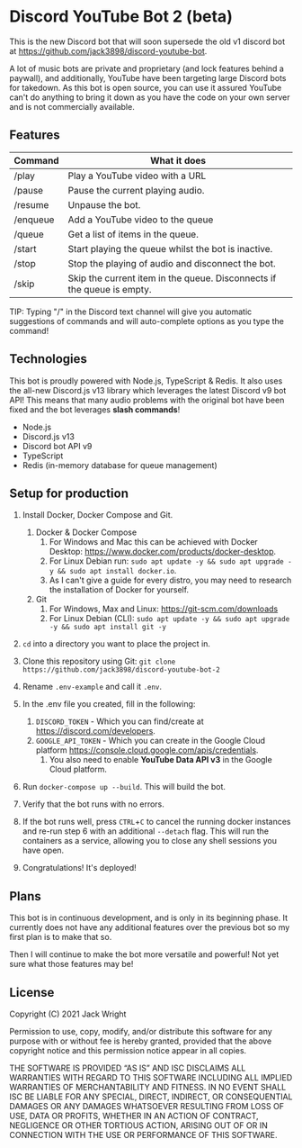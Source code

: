 # Discord YouTube Bot 2 (beta)

This is the new Discord bot that will soon supersede the old v1 discord bot at https://github.com/jack3898/discord-youtube-bot.

A lot of music bots are private and proprietary (and lock features behind a paywall), and additionally, YouTube have been targeting large Discord bots for takedown. As this bot is open source, you can use it assured YouTube can't do anything to bring it down as you have the code on your own server and is not commercially available.

## Features

| Command     | What it does                                                           |
| ----------- | ---------------------------------------------------------------------- |
| /play <URL> | Play a YouTube video with a URL                                        |
| /pause      | Pause the current playing audio.                                       |
| /resume     | Unpause the bot.                                                       |
| /enqueue    | Add a YouTube video to the queue                                       |
| /queue      | Get a list of items in the queue.                                      |
| /start      | Start playing the queue whilst the bot is inactive.                    |
| /stop       | Stop the playing of audio and disconnect the bot.                      |
| /skip       | Skip the current item in the queue. Disconnects if the queue is empty. |

TIP: Typing "/" in the Discord text channel will give you automatic suggestions of commands and will auto-complete options as you type the command!

## Technologies

This bot is proudly powered with Node.js, TypeScript & Redis.
It also uses the all-new Discord.js v13 library which leverages the latest Discord v9 bot API!
This means that many audio problems with the original bot have been fixed and the bot leverages **slash commands**!

- Node.js
- Discord.js v13
- Discord bot API v9
- TypeScript
- Redis (in-memory database for queue management)

## Setup for production

1. Install Docker, Docker Compose and Git.
   1. Docker & Docker Compose
      1. For Windows and Mac this can be achieved with Docker Desktop: https://www.docker.com/products/docker-desktop.
      2. For Linux Debian run: `sudo apt update -y && sudo apt upgrade -y && sudo apt install docker.io`.
      3. As I can't give a guide for every distro, you may need to research the installation of Docker for yourself.
   2. Git
      1. For Windows, Max and Linux: https://git-scm.com/downloads
      2. For Linux Debian (CLI): `sudo apt update -y && sudo apt upgrade -y && sudo apt install git -y`
2. `cd` into a directory you want to place the project in.
3. Clone this repository using Git: `git clone https://github.com/jack3898/discord-youtube-bot-2`
4. Rename `.env-example` and call it `.env`.
5. In the .env file you created, fill in the following:

   1. `DISCORD_TOKEN` - Which you can find/create at https://discord.com/developers.
   2. `GOOGLE_API_TOKEN` - Which you can create in the Google Cloud platform https://console.cloud.google.com/apis/credentials.
      1. You also need to enable **YouTube Data API v3** in the Google Cloud platform.

6. Run `docker-compose up --build`. This will build the bot.
7. Verify that the bot runs with no errors.
8. If the bot runs well, press `CTRL`+`C` to cancel the running docker instances and re-run step 6 with an additional `--detach` flag. This will run the containers as a service, allowing you to close any shell sessions you have open.
9. Congratulations! It's deployed!

## Plans

This bot is in continuous development, and is only in its beginning phase. It currently does not have any additional features over the previous bot so my first plan is to make that so.

Then I will continue to make the bot more versatile and powerful! Not yet sure what those features may be!

## License

Copyright (C) 2021 Jack Wright

Permission to use, copy, modify, and/or distribute this software for any purpose with or without fee is hereby granted, provided that the above copyright notice and this permission notice appear in all copies.

THE SOFTWARE IS PROVIDED “AS IS” AND ISC DISCLAIMS ALL WARRANTIES WITH REGARD TO THIS SOFTWARE INCLUDING ALL IMPLIED WARRANTIES OF MERCHANTABILITY AND FITNESS. IN NO EVENT SHALL ISC BE LIABLE FOR ANY SPECIAL, DIRECT, INDIRECT, OR CONSEQUENTIAL DAMAGES OR ANY DAMAGES WHATSOEVER RESULTING FROM LOSS OF USE, DATA OR PROFITS, WHETHER IN AN ACTION OF CONTRACT, NEGLIGENCE OR OTHER TORTIOUS ACTION, ARISING OUT OF OR IN CONNECTION WITH THE USE OR PERFORMANCE OF THIS SOFTWARE.
